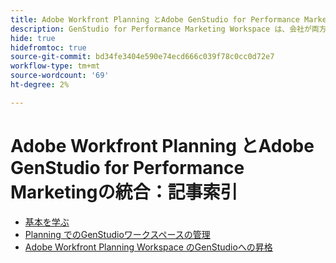 ```yaml
---
title: Adobe Workfront Planning とAdobe GenStudio for Performance Marketingの統合：記事索引
description: GenStudio for Performance Marketing Workspace は、会社が両方の製品を購入すると、Adobe Workfront Planning で使用できるようになります。 このリストの記事では、この統合で使用できる機能について説明します。
hide: true
hidefromtoc: true
source-git-commit: bd34fe3404e590e74ecd666c039f78c0cc0d72e7
workflow-type: tm+mt
source-wordcount: '69'
ht-degree: 2%

---
```



<!--
Better metadata when published:

---
title: "Adobe Workfront Planning and Adobe GenStudio for Performance Marketing Integration: Article Index"
description: The GenStudio for Performance Marketing workspace is available in Adobe Workfront Planning when your company has purchased both products. The articles in this list describe the functionality available for this integration. 
feature: Workfront Planning
role: User, Admin
author: Alina
recommendations: noDisplay, noCatalog
---
-->

# Adobe Workfront Planning とAdobe GenStudio for Performance Marketingの統合：記事索引

* [基本を学ぶ](/help/quicksilver/planning/planning-and-genstudio-integration/get-started-with-workfront-planning-and-genstudio-integration.md)
* [Planning でのGenStudioワークスペースの管理](/help/quicksilver/planning/planning-and-genstudio-integration/manage-gen-studio-workspace-in-planning.md)
* [Adobe Workfront Planning Workspace のGenStudioへの昇格](/help/quicksilver/planning/planning-and-genstudio-integration/promote-planning-workspace-to-genstudio.md)
